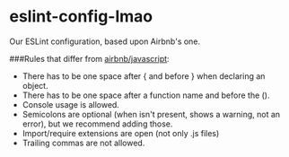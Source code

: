 eslint-config-lmao
===
Our ESLint configuration, based upon Airbnb's one.

###Rules that differ from [airbnb/javascript](http://github.com/airbnb/javascript):
 - There has to be one space after { and before } when declaring an object.
 - There has to be one space after a function name and before the ().
 - Console usage is allowed.
 - Semicolons are optional (when isn't present, shows a warning, not an error), but we recommend adding those.
 - Import/require extensions are open (not only .js files)
 - Trailing commas are not allowed.
